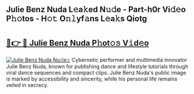 ## Julie Benz Nuda L𝚎a𝚔ed N𝚞𝚍e - Part-h0r Vi𝚍𝚎o P𝚑𝚘tos - H𝚘𝚝 O𝚗𝚕yf𝚊ns L𝚎a𝚔s Qiotg

# <h2><a href="http://kf8bf5.oniu.top/?m=Julie+Benz+Nuda">🔗👉 🔴 Julie Benz Nuda P𝚑ot𝚘𝚜 V𝚒d𝚎o</a></h2>

[![Julie Benz Nuda Nu𝚍e𝚜](https://i.imgur.com/0qMVB7G.gif)](http://kf8bf5.oniu.top/?m=Julie+Benz+Nuda)
Cybernetic performer and multimedia innovator Julie Benz Nuda, known for publishing dance and lifestyle tutorials through viral dance sequences and compact clips. Julie Benz Nuda's public image is marked by accessibility and sincerity, while his personal life remains veiled in secrecy.  

